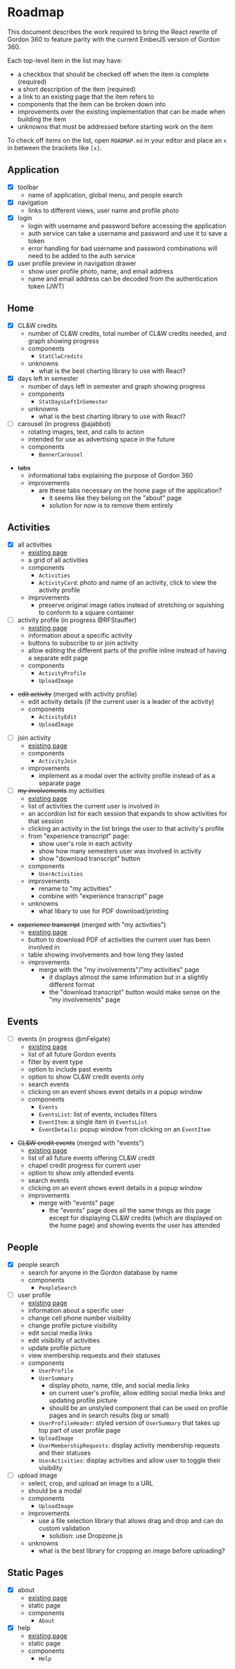 # Roadmap

This document describes the work required to bring the React rewrite of Gordon 360 to feature parity with the current EmberJS version of Gordon 360.

Each top-level item in the list may have:

* a checkbox that should be checked off when the item is complete (required)
* a short description of the item (required)
* a link to an existing page that the item refers to
* components that the item can be broken down into
* improvements over the existing implementation that can be made when building the item
* unknowns that must be addressed before starting work on the item

To check off items on the list, open `ROADMAP.md` in your editor and place an `x` in between the brackets like `[x]`.

## Application

* [x] toolbar
  * name of application, global menu, and people search
* [x] navigation
  * links to different views, user name and profile photo
* [x] login
  * login with username and password before accessing the application
  * auth service can take a username and password and use it to save a token
  * error handling for bad username and password combinations will need to be added to the auth service
* [x] user profile preview in navigation drawer
  * show user profile photo, name, and email address
  * name and email address can be decoded from the authentication token (JWT)

## Home

* [x] CL&W credits
  * number of CL&W credits, total number of CL&W credits needed, and graph showing progress
  * components
    * `StatClwCredits`
  * unknowns
    * what is the best charting library to use with React?
* [x] days left in semester
  * number of days left in semester and graph showing progress
  * components
    * `StatDaysLeftInSemester`
  * unknowns
    * what is the best charting library to use with React?
* [ ] carousel (in progress @ajabbot)
  * rotating images, text, and calls to action
  * intended for use as advertising space in the future
  * components
    * `BannerCarousel`
* ~~tabs~~
  * informational tabs explaining the purpose of Gordon 360
  * improvements
    * are these tabs necessary on the home page of the application?
      * it seems like they belong on the "about" page
      * solution for now is to remove them entirely

## Activities

* [x] all activities
  * [existing page](https://360.gordon.edu/#/all-activities)
  * a grid of all activities
  * components
    * `Activities`
    * `ActivityCard`: photo and name of an activity, click to view the activity profile
  * improvements
    * preserve original image ratios instead of stretching or squishing to conform to a square container
* [ ] activity profile (in progress @RFStauffer)
  * [existing page](https://360.gordon.edu/#/specific-activity/201709/AJMISS)
  * information about a specific activity
  * buttons to subscribe to or join activity
  * allow editing the different parts of the profile inline instead of having a separate edit page
  * components
    * `ActivityProfile`
    * `UploadImage`
* ~~edit activity~~ (merged with activity profile)
  * edit activity details (if the current user is a leader of the activity)
  * components
    * `ActivityEdit`
    * `UploadImage`
* [ ] join activity
  * [existing page](https://360.gordon.edu/#/add-membership/201709/AJG)
  * components
    * `ActivityJoin`
  * improvements
    * implement as a modal over the activity profile instead of as a separate page
* [ ] ~~my involvements~~ my activities
  * [existing page](https://360.gordon.edu/#/my-involvements)
  * list of activities the current user is involved in
  * an accordion list for each session that expands to show activities for that session
  * clicking an activity in the list brings the user to that activity's profile
  * from "experience transcript" page:
    * show user's role in each activity
    * show how many semesters user was involved in activity
    * show "download transcript" button
  * components
    * `UserActivities`
  * improvements
    * rename to "my activities"
    * combine with "experience transcript" page
  * unknowns
    * what libary to use for PDF download/printing
* ~~experience transcript~~ (merged with "my activities")
  * [existing page](https://360.gordon.edu/#/transcript)
  * button to download PDF of activities the current user has been involved in
  * table showing involvements and how long they lasted
  * improvements
    * merge with the "my involvements"/"my activities" page
      * it displays almost the same information but in a slightly different format
      * the "download transcript" button would make sense on the "my involvements" page

## Events

* [ ] events (in progress @mFelgate)
  * [existing page](https://360.gordon.edu/#/all-events)
  * list of all future Gordon events
  * filter by event type
  * option to include past events
  * option to show CL&W credit events only
  * search events
  * clicking on an event shows event details in a popup window
  * components
    * `Events`
    * `EventsList`: list of events, includes filters
    * `EventItem`: a single item in `EventsList`
    * `EventDetails`: popup window from clicking on an `EventItem`
* ~~CL&W credit events~~ (merged with "events")
  * [existing page](https://360.gordon.edu/#/chapel-credits)
  * list of all future events offering CL&W credit
  * chapel credit progress for current user
  * option to show only attended events
  * search events
  * clicking on an event shows event details in a popup window
  * improvements
    * merge with "events" page
      * the "events" page does all the same things as this page except for displaying CL&W credits (which are displayed on the home page) and showing events the user has attended

## People

* [x] people search
  * search for anyone in the Gordon database by name
  * components
    * `PeopleSearch`
* [ ] user profile
  * [existing page](https://360.gordon.edu/#/profile/henry.hao)
  * information about a specific user
  * change cell phone number visibility
  * change profile picture visibility
  * edit social media links
  * edit visibility of activities
  * update profile picture
  * view membership requests and their statuses
  * components
    * `UserProfile`
    * `UserSummary`
      * display photo, name, title, and social media links
      * on current user's profile, allow editing social media links and updating profile picture
      * should be an unstyled component that can be used on profile pages and in search results (big or small)
    * `UserProfileHeader`: styled version of `UserSummary` that takes up top part of user profile page
    * `UploadImage`
    * `UserMembershipRequests`: display activity membership requests and their statuses
    * `UserActivities`: display activities and allow user to toggle their visibility
* [ ] upload image
  * select, crop, and upload an image to a URL
  * should be a modal
  * components
    * `UploadImage`
  * improvements
    * use a file selection library that allows drag and drop and can do custom validation
      * solution: use Dropzone.js
  * unknowns
    * what is the best library for cropping an image before uploading?

## Static Pages

* [x] about
  * [existing page](https://360.gordon.edu/#/about)
  * static page
  * components
    * `About`
* [x] help
  * [existing page](https://360.gordon.edu/#/help)
  * static page
  * components
    * `Help`
